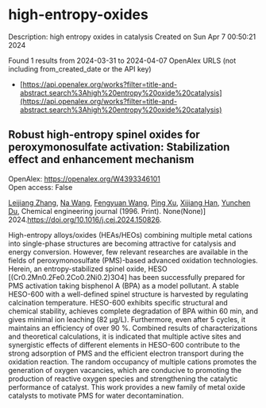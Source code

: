 # high-entropy-oxides
Description: high entropy oxides in catalysis
Created on Sun Apr  7 00:50:21 2024

Found 1 results from 2024-03-31 to 2024-04-07
OpenAlex URLS (not including from_created_date or the API key)
- [https://api.openalex.org/works?filter=title-and-abstract.search%3Ahigh%20entropy%20oxide%20catalysis](https://api.openalex.org/works?filter=title-and-abstract.search%3Ahigh%20entropy%20oxide%20catalysis)

## Robust high-entropy spinel oxides for peroxymonosulfate activation: Stabilization effect and enhancement mechanism   

OpenAlex: https://openalex.org/W4393346101    
Open access: False
    
[Leijiang Zhang](https://openalex.org/A5088408133), [Na Wang](https://openalex.org/A5090728786), [Fengyuan Wang](https://openalex.org/A5053381863), [Ping Xu](https://openalex.org/A5049184232), [Xijiang Han](https://openalex.org/A5060128144), [Yunchen Du](https://openalex.org/A5039252789), Chemical engineering journal (1996. Print). None(None)] 2024.https://doi.org/10.1016/j.cej.2024.150826.
    
High-entropy alloys/oxides (HEAs/HEOs) combining multiple metal cations into single-phase structures are becoming attractive for catalysis and energy conversion. However, few relevant researches are available in the fields of peroxymonosulfate (PMS)-based advanced oxidation technologies. Herein, an entropy-stabilized spinel oxide, HESO [(Cr0.2Mn0.2Fe0.2Co0.2Ni0.2)3O4] has been successfully prepared for PMS activation taking bisphenol A (BPA) as a model pollutant. A stable HESO-600 with a well-defined spinel structure is harvested by regulating calcination temperature. HESO-600 exhibits specific structural and chemical stability, achieves complete degradation of BPA within 60 min, and gives minimal ion leaching (82 μg/L). Furthermore, even after 5 cycles, it maintains an efficiency of over 90 %. Combined results of characterizations and theoretical calculations, it is indicated that multiple active sites and synergistic effects of different elements in HESO-600 contribute to the strong adsorption of PMS and the efficient electron transport during the oxidation reaction. The random occupancy of multiple cations promotes the generation of oxygen vacancies, which are conducive to promoting the production of reactive oxygen species and strengthening the catalytic performance of catalyst. This work provides a new family of metal oxide catalysts to motivate PMS for water decontamination.    

    
